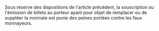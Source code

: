 Sous réserve des dispositions de l'article précédent, la souscription ou l'émission de billets au porteur ayant pour objet de remplacer ou de suppléer la monnaie est punie des peines portées contre les faux monnayeurs.
